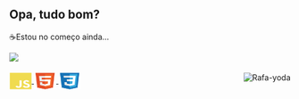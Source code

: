 ## Opa, tudo bom?
☕Estou no começo ainda...
<div>
  <a href="https://github.com/rafaballerini">
  <img height="180em" src="https://github-readme-stats.vercel.app/api?username=ketssuy&show_icons=true&theme=midnight-purple&include_all_commits=true&count_private=true"/>
</div>
<div style="display: inline_block"><br>
  <img align="center" alt="Rafa-Js" height="30" width="40" src="https://raw.githubusercontent.com/devicons/devicon/master/icons/javascript/javascript-plain.svg">
  <img align="center" alt="Rafa-HTML" height="30" width="40" src="https://raw.githubusercontent.com/devicons/devicon/master/icons/html5/html5-original.svg">
  <img align="center" alt="Rafa-CSS" height="30" width="40" src="https://raw.githubusercontent.com/devicons/devicon/master/icons/css3/css3-original.svg">
  <img align="right" alt="Rafa-yoda" src="https://64.media.tumblr.com/9c9aff4569608e58dc47164a89207c0d/a2f42f91c411d5e2-0c/s250x400/b71ab0e0864cd1bf88e075d3f71d10f87ba29e47.gifv">

</div>

<br>
<br>
<br>
<br>

##
